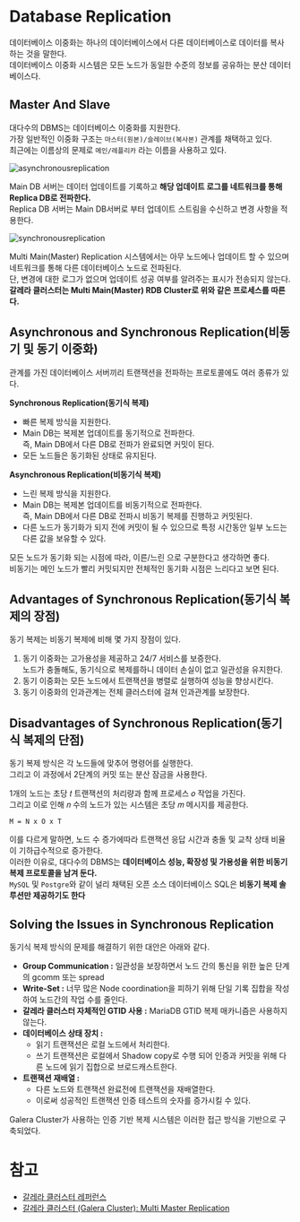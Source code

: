 # Database Replication

데이터베이스 이중화는 하나의 데이터베이스에서 다른 데이터베이스로 데이터를 복사하는 것을 말한다.     
데이터베이스 이중화 시스템은 모든 노드가 동일한 수준의 정보를 공유하는 분산 데이터베이스다.    
   
## Master And Slave

대다수의 DBMS는 데이터베이스 이중화를 지원한다.   
가장 일반적인 이중화 구조는 `마스터(원본)/슬레이브(복사본)` 관계를 채택하고 있다.  
최근에는 이름상의 문제로 `메인/레플리카` 라는 이름을 사용하고 있다.    

![asynchronousreplication](https://user-images.githubusercontent.com/50267433/164360492-25bade02-af8a-476d-a07c-eaffc65bf90e.png)
    
Main DB 서버는 데이터 업데이트를 기록하고 **해당 업데이트 로그를 네트워크를 통해 Replica DB로 전파한다.**       
Replica DB 서버는 Main DB서버로 부터 업데이트 스트림을 수신하고 변경 사항을 적용한다.       

![synchronousreplication](https://user-images.githubusercontent.com/50267433/164360556-850e1775-727b-4ab6-b25f-d7958769e429.png)

Multi Main(Master) Replication 시스템에서는 아무 노드에나 업데이트 할 수 있으며 네트워크를 통해 다른 데이터베이스 노드로 전파된다.    
단, 변경에 대한 로그가 없으며 업데이트 성공 여부를 알려주는 표시가 전송되지 않는다.        
**갈레라 클러스터는 Multi Main(Master) RDB Cluster로 위와 같은 프로세스를 따른다.**     
  
## Asynchronous and Synchronous Replication(비동기 및 동기 이중화)    
관계를 가진 데이터베이스 서버끼리 트랜잭션을 전파하는 프로토콜에도 여러 종류가 있다.    
     
**Synchronous Replication(동기식 복제)**     
* 빠른 복제 방식을 지원한다.    
* Main DB는 복제본 업데이트를 동기적으로 전파한다.  
  즉, Main DB에서 다른 DB로 전파가 완료되면 커밋이 된다.   
* 모든 노드들은 동기화된 상태로 유지된다.   
 
**Asynchronous Replication(비동기식 복제)**      
* 느린 복제 방식을 지원한다.     
* Main DB는 복제본 업데이트를 비동기적으로 전파한다.     
  즉, Main DB에서 다른 DB로 전파시 비동기 복제를 진행하고 커밋된다.     
* 다른 노드가 동기화가 되지 전에 커밋이 될 수 있으므로 특정 시간동안 일부 노드는 다른 값을 보유할 수 있다.    
  
모든 노드가 동기화 되는 시점에 따라, 이른/느린 으로 구분한다고 생각하면 좋다.        
비동기는 메인 노드가 빨리 커밋되지만 전체적인 동기화 시점은 느리다고 보면 된다.      
  
## Advantages of Synchronous Replication(동기식 복제의 장점)
       
동기 복제는 비동기 복제에 비해 몇 가지 장점이 있다.     

1. 동기 이중화는 고가용성을 제공하고 24/7 서비스를 보증한다.     
   노드가 충돌해도, 동기식으로 복제를하니 데이터 손실이 없고 일관성을 유지한다.  
2. 동기 이중화는 모든 노드에서 트랜잭션을 병렬로 실행하여 성능을 향상시킨다.    
3. 동기 이중화의 인과관계는 전체 클러스터에 걸쳐 인과관계를 보장한다.        

## Disadvantages of Synchronous Replication(동기식 복제의 단점) 
  
동기 복제 방식은 각 노드들에 맞추어 명령어를 실행한다.        
그리고 이 과정에서 2단계의 커밋 또는 분산 잠금을 사용한다.      

1개의 노드는 초당 𝑡 트랜잭션의 처리량과 함께 프로세스 𝑜 작업을 가진다.    
그리고 이로 인해 𝑛 수의 노드가 있는 시스템은 초당 𝑚 메시지를 제공한다.      
             
```
M = N x O x T   
```  

이를 다르게 말하면, 노드 수 증가에따라 트랜잭션 응답 시간과 충돌 및 교착 상태 비율이 기하급수적으로 증가한다.          
이러한 이유로, 대다수의 DBMS는 **데이터베이스 성능, 확장성 및 가용성을 위한 비동기 복제 프로토콜을 남겨 둔다.**            
`MySQL` 및 `Postgre`와 같이 널리 채택된 오픈 소스 데이터베이스 SQL은 **비동기 복제 솔루션만 제공하기도 한다**         
  
## Solving the Issues in Synchronous Replication
  
동기식 복제 방식의 문제를 해결하기 위한 대안은 아래와 같다.     
    
* **Group Communication :** 일관성을 보장하면서 노드 간의 통신을 위한 높은 단계의 gcomm 또는 spread 
* **Write-Set :** 너무 많은 Node coordination을  피하기 위해 단일 기록 집합을 작성하여 노드간의 작업 수를 줄인다.
* **갈레라 클러스터 자체적인 GTID 사용 :** MariaDB GTID 복제 매카니즘은 사용하지 않는다. 
* **데이터베이스 상태 장치 :** 
    * 읽기 트랜잭션은 로컬 노드에서 처리한다.   
    * 쓰기 트랜잭션은 로컬에서 Shadow copy로 수행 되어 인증과 커밋을 위해 다른 노드에 읽기 집합으로 브로드캐스트한다.  
* **트랜잭션 재배열 :** 
    * 다른 노드와 트랜잭션 완료전에 트랜잭션을 재배열한다. 
    * 이로써 성공적인 트랜잭션 인증 테스트의 숫자를 증가시킬 수 있다.
       
Galera Cluster가 사용하는 인증 기반 복제 시스템은 이러한 접근 방식을 기반으로 구축되었다.

# 참고 
* [갈레라 클러스터 레퍼런스](https://galeracluster.com/library/documentation/index.html)
* [갈레라 클러스터 (Galera Cluster): Multi Master Replication](https://rastalion.me/galera-cluster/)
